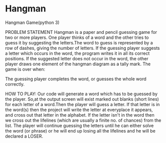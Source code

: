 # Hangman
 Hangman Game(python 3)

PROBLEM STATEMENT
Hangman is a paper and pencil guessing game for two or more players. One player thinks of a word and the other tries to guess it by suggesting the letters.The word to guess is represented by a row of dashes, giving the number of letters. If the guessing player suggests a letter which occurs in the word, the program writes it in all its correct positions. If the suggested letter does not occur in the word, the other player draws one element of the hangman diagram as a tally mark. The game is over when:

The guessing player completes the word, or guesses the whole word correctly.

HOW TO PLAY: Our code will generate a word which has to be guessed by the player. So,at the output screen will exist marked out blanks (short lines) for each letter of a word.Then the player will guess a letter. If that letter is in the word(s) then the project will write the letter at everyplace it appears, and cross out that letter in the alphabet. If the letter isn't in the word then we cross out the lifelines (which are usually a finite no. of chances) from the list. The player will continue guessing the letters until he can either solve the word (or phrase) or he will end up losing all the lifelines and he will be declared a LOSER.